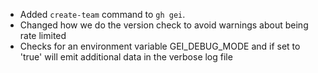 - Added `create-team` command to `gh gei`.
- Changed how we do the version check to avoid warnings about being rate limited
- Checks for an environment variable GEI_DEBUG_MODE and if set to 'true' will emit additional data in the verbose log file